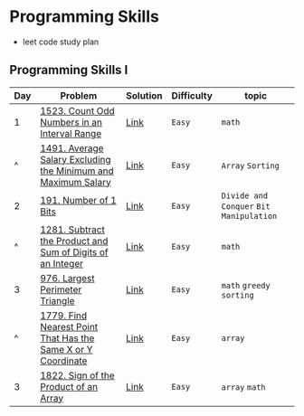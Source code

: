 # Programming Skills
- leet code study plan


## Programming Skills I
|Day|Problem|Solution|Difficulty|topic|
|---|-------|--------|----------|-----|
|1|[1523. Count Odd Numbers in an Interval Range](https://leetcode.com/problems/count-odd-numbers-in-an-interval-range/?envType=study-plan&id=programming-skills-i)|[Link](./ProgrammingSkillsI/1523-count_odd_numbers_in_interval_range.cpp)|`Easy`|`math`|
|^|[1491. Average Salary Excluding the Minimum and Maximum Salary](https://leetcode.com/problems/average-salary-excluding-the-minimum-and-maximum-salary/?envType=study-plan&id=programming-skills-i)|[Link](./ProgrammingSkillsI/1491-average_salary_excluding_the_minimum_and_maximum_salary.cpp)|`Easy`|`Array` `Sorting`|
|2|[191. Number of 1 Bits](https://leetcode.com/problems/number-of-1-bits/?envType=study-plan&id=programming-skills-i)|[Link](./ProgrammingSkillsI/191-number_of1_bits.cpp)|`Easy`|`Divide and Conquer` `Bit Manipulation`|
|^|[1281. Subtract the Product and Sum of Digits of an Integer](https://leetcode.com/problems/subtract-the-product-and-sum-of-digits-of-an-integer/?envType=study-plan&id=programming-skills-i)|[Link](./ProgrammingSkillsI/1281-subtract_the_product_and_sum_of_digits_of_an_integer.cpp)|`Easy`|`math`|
|3|[976. Largest Perimeter Triangle](https://leetcode.com/problems/largest-perimeter-triangle/description/?envType=study-plan&id=programming-skills-i)|[Link](./ProgrammingSkillsI/976-largest_permieter_triangle.cpp)|`Easy`|`math` `greedy` `sorting`|
|^|[1779. Find Nearest Point That Has the Same X or Y Coordinate](https://leetcode.com/problems/find-nearest-point-that-has-the-same-x-or-y-coordinate/description/?envType=study-plan&id=programming-skills-i)|[Link](./ProgrammingSkillsI/1779-find_nearest_point_that_has_the_same_x_or_y_coordinate.cpp)|`Easy`|`array`|
|3|[1822. Sign of the Product of an Array](https://leetcode.com/problems/sign-of-the-product-of-an-array/description/?envType=study-plan&id=programming-skills-i)|[Link](./ProgrammingSkillsI/1822-sign_of_the_product_of_an_array.cpp)|`Easy`|`array` `math`|
